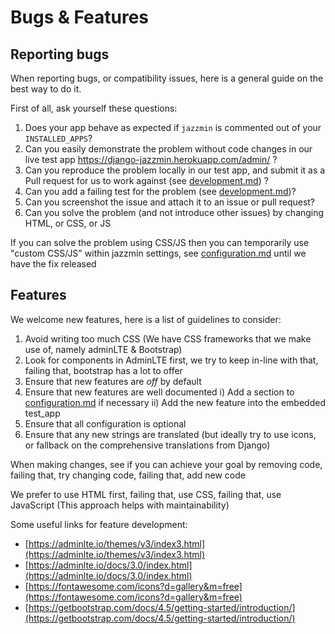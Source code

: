 # Bugs & Features

## Reporting bugs

When reporting bugs, or compatibility issues, here is a general guide on the best way to do it.

First of all, ask yourself these questions:

1. Does your app behave as expected if `jazzmin` is commented out of your `INSTALLED_APPS`?
2. Can you easily demonstrate the problem without code changes in our live test app https://django-jazzmin.herokuapp.com/admin/ ?
3. Can you reproduce the problem locally in our test app, and submit it as a Pull request for us to work against (see [development.md](./development.md)) ? 
4. Can you add a failing test for the problem (see [development.md](./development.md))?
5. Can you screenshot the issue and attach it to an issue or pull request?
6. Can you solve the problem (and not introduce other issues) by changing HTML, or CSS, or JS

If you can solve the problem using CSS/JS then you can temporarily use "custom CSS/JS" within jazzmin settings, see [configuration.md](./configuration.md) until we have the fix released

## Features

We welcome new features, here is a list of guidelines to consider:

1. Avoid writing too much CSS (We have CSS frameworks that we make use of, namely adminLTE & Bootstrap)
2. Look for components in AdminLTE first, we try to keep in-line with that, failing that, bootstrap has a lot to offer
3. Ensure that new features are *off* by default
4. Ensure that new features are well documented
    i) Add a section to [configuration.md](./configuration.md) if necessary
    ii) Add the new feature into the embedded test_app
5. Ensure that all configuration is optional
6. Ensure that any new strings are translated (but ideally try to use icons, or fallback on the comprehensive translations from Django)


When making changes, see if you can achieve your goal by removing code, failing that, try changing code, failing that, add new code

We prefer to use HTML first, failing that, use CSS, failing that, use JavaScript (This approach helps with maintainability) 


Some useful links for feature development:

- [https://adminlte.io/themes/v3/index3.html](https://adminlte.io/themes/v3/index3.html)
- [https://adminlte.io/docs/3.0/index.html](https://adminlte.io/docs/3.0/index.html)
- [https://fontawesome.com/icons?d=gallery&m=free](https://fontawesome.com/icons?d=gallery&m=free)
- [https://getbootstrap.com/docs/4.5/getting-started/introduction/](https://getbootstrap.com/docs/4.5/getting-started/introduction/)
